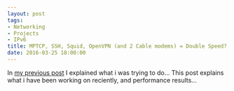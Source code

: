 ```yaml
---
layout: post
tags:
- Networking
- Projects
- IPv6
title: MPTCP, SSH, Squid, OpenVPN (and 2 Cable modems) = Double Speed? Not quite... Part 2
date: 2016-03-25 18:00:00
---
```

In [my previous post][1] I explained what i was trying to do... This post explains what i have been working on reciently, and performance results...



[1]:https://www.tiernanotoole.ie/2016/03/22/2-Cable-Modems-Double-Internet-Speed-part1.html
[2]:http://bitsofnetworks.org/ovhs-overthebox-internet-access-link-aggregation-using-multipath-tcp.html
[3]:https://shadowsocks.org/en/index.html
[4]:http://zehome.github.io/MLVPN
